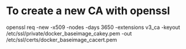 # To create a new CA with openssl
openssl req -new -x509 -nodes -days 3650 -extensions v3_ca -keyout /etc/ssl/private/docker_baseimage_cakey.pem -out /etc/ssl/certs/docker_baseimage_cacert.pem
